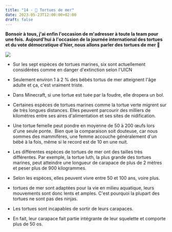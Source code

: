 ```yaml
---
title: "14 - 🐢 Tortues de mer"
date: 2023-05-23T12:00:00+02:00
draft: false
---
```


**Bonsoir à tous, j'ai enfin l'occasion de m'adresser à toute la team pour une fois.**
**Aujourd'hui à l'occasion de la journée international des tortues et du vote démocratique d'hier, nous allons parler des tortues de mer 🐢**

![](/img/14.jpg)

- Sur les sept espèces de tortues marines, six sont actuellement considérées comme en danger d'extinction selon l'UICN

- Seulement environ 1 à 2 % des bébés tortus de mer atteignent l'âge adulte et ça, c'est vraiment triste.  

- Dans Minecraft, si une tortue est tuée par la foudre, elle dropera un bol.  

- Certaines espèces de tortues marines comme la tortue verte migrent sur de très longues distances. Elles peuvent parcourir des milliers de kilomètres entre ses aires d'alimentation et ses sites de nidification.

- Une tortue femelle peut pondre en moyenne de 50 à 200 œufs lors d'une seule ponte.  Bien que la comparaison soit douteuse, car nous sommes des mammifères, une femme accouche généralement d'un bébé à la fois, même si le record est de 10 en une nuit.

- Les différentes espèces de tortues de mer ont des tailles très différentes. Par exemple, la tortue luth, la plus grande des tortues marines, peut atteindre une longueur de carapace de plus de 2 mètres et peser plus de 900 kilogrammes.

- Selon les espèces, elles peuvent vivre entre 50 et 100 ans, voire plus.

-  tortues de mer sont adaptées pour la vie en milieu aquatique, leurs mouvements sont donc lents et amples. C'est pourquoi la plupart des tortues ne sont pas des ninjas.  

- Les tortues sont incapables de sortir de leurs carapaces.

- En fait, leur carapace fait partie intégrante de leur squelette et comporte plus de 50 os.
